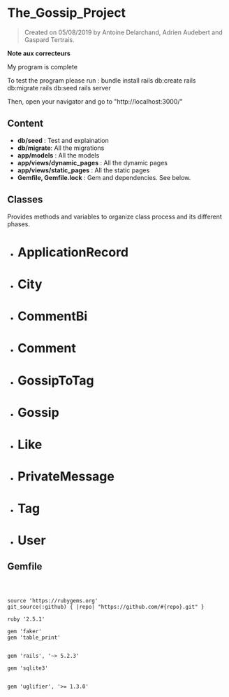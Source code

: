 # The_Gossip_Project



>Created on 05/08/2019 by Antoine Delarchand, Adrien  Audebert and Gaspard Tertrais.



**Note aux correcteurs**

My program is complete

To test the program please run :
bundle install
rails db:create
rails db:migrate
rails db:seed
rails server

Then, open your navigator and go to "http://localhost:3000/"



## Content



- **db/seed** : Test and explaination
- **db/migrate**: All the migrations
- **app/models** : All the models
- **app/views/dynamic_pages** : All the dynamic pages
- **app/views/static_pages** : All the static pages
- **Gemfile, Gemfile.lock** : Gem and dependencies. See below.



## Classes



Provides methods and variables to organize class process and its different phases.



- # ApplicationRecord
- # City
- # CommentBi
- # Comment
- # GossipToTag
- # Gossip
- # Like
- # PrivateMessage
- # Tag
- # User 



## Gemfile



```



source 'https://rubygems.org'
git_source(:github) { |repo| "https://github.com/#{repo}.git" }

ruby '2.5.1'

gem 'faker'
gem 'table_print'


gem 'rails', '~> 5.2.3'

gem 'sqlite3'


gem 'uglifier', '>= 1.3.0'

